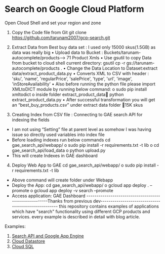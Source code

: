 # Search on Google Cloud Platform

Open Cloud Shell and set your region and zone
1)	Copy the Code file from Git 
 git clone https://github.com/tarunam2007/gcp-search.git

2)	Extract Data from Best buy data set : I used only 15000 skus(1.5GB) as data was really big
•	Upload data to Bucket : Buckets/tarunam-autocomplete/products--> 71 Product Xmls
•	Use gsutil to copy Data from bucket to cloud shell current directory:
	gsutil cp -r gs://tarunam-autocomplete/products . 
•	Change the Data Location to Dataset:extract data/extract_product_data.py
•	Converts XML to CSV with header : 'sku', 'name', 'regularPrice', 'salePrice', 'type', 'url', 'image', 'inStoreAvailability'
•	Also before running the python file please import XMLtoDICT module by running below command:
   o	sudo pip install xmltodict
   o	inside folder extract_product_data python extract_product_data.py 
•	After successful transformation you will get an “best_buy_products.csv” under extract data folder 15K skus

3)	Creating Index from CSV file : Connecting to GAE search API for indexing the fields 
-	I am not using “Setting” file at parent level as somehow I was having issue so directly used variables into index file
-	 Before loading indexes run below commands
cd gae_search_api/webapp/
   o	sudo pip install -r requirements.txt -t lib
   o	cd gae_search_api/load_data
   o	python upload.py
-	This will create Indexes in GAE dashboard
4)	Deploy Web App to GAE 
cd gae_search_api/webapp/
o	sudo pip install -r requirements.txt -t lib
-	Above command will create folder under Webapp
-	Deploy the App: cd gae_search_api/webapp/
o	gcloud app deploy . –promote
o	gcloud app deploy -v search –promote
-	Access application: GAE Dashboard
-------------------------------------------------------Thanks from previous dev-----------------------------------------------------
this repository contains examples of applications which have "search" functionality using different GCP products and services.
every example is described in detail with blog article.

Examples:
1. [Search API and Google App Engine](https://www.the-swamp.info/blog/search-google-cloud-platform-app-engine-and-search-api/)
2. [Cloud Datastore](https://www.the-swamp.info/blog/search-google-cloud-platform-cloud-datastore/)
3. [Cloud SQL](https://www.the-swamp.info/blog/search-google-cloud-platform-cloud-sql/) 
